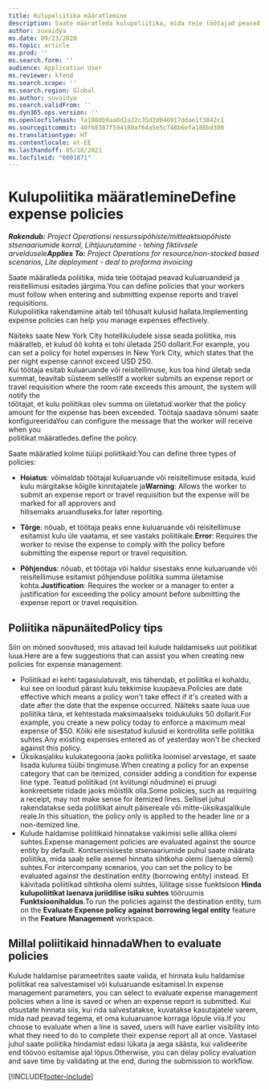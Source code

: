 ```yaml
---
title: Kulupoliitika määratlemine
description: Saate määratleda kulupoliitika, mida teie töötajad peavad kuluaruandeid ja reisitellimusi esitades järgima.
author: suvaidya
ms.date: 09/23/2020
ms.topic: article
ms.prod: ''
ms.search.form: ''
audience: Application User
ms.reviewer: kfend
ms.search.scope: ''
ms.search.region: Global
ms.author: suvaidya
ms.search.validFrom: ''
ms.dyn365.ops.version: ''
ms.openlocfilehash: fa108db9aa0d2a22c35d2d046917ddae1f3842c1
ms.sourcegitcommit: 40f68387f594180af64a5e5c748b6efa188bd300
ms.translationtype: HT
ms.contentlocale: et-EE
ms.lasthandoff: 05/10/2021
ms.locfileid: "6001871"
---
```

# <a name="define-expense-policies"></a><span data-ttu-id="e5758-103">Kulupoliitika määratlemine</span><span class="sxs-lookup"><span data-stu-id="e5758-103">Define expense policies</span></span>

<span data-ttu-id="e5758-104">_**Rakendub:** Project Operationsi ressurssipõhiste/mitteaktsiapõhiste stsenaariumide korral,  Lihtjuurutamine - tehing fiktiivsele arveldusele_</span><span class="sxs-lookup"><span data-stu-id="e5758-104">_**Applies To:** Project Operations for resource/non-stocked based scenarios, Lite deployment - deal to proforma invoicing_</span></span>

<span data-ttu-id="e5758-105">Saate määratleda poliitika, mida teie töötajad peavad kuluaruandeid ja reisitellimusi esitades järgima.</span><span class="sxs-lookup"><span data-stu-id="e5758-105">You can define policies that your workers must follow when entering and submitting expense reports and travel requisitions.</span></span>         
<span data-ttu-id="e5758-106">Kulupoliitika rakendamine aitab teil tõhusalt kulusid hallata.</span><span class="sxs-lookup"><span data-stu-id="e5758-106">Implementing expense policies can help you manage expenses effectively.</span></span>         

<span data-ttu-id="e5758-107">Näiteks saate New York City hotellikuludele sisse seada poliitika, mis määratleb, et kulud öö kohta ei tohi ületada 250 dollarit.</span><span class="sxs-lookup"><span data-stu-id="e5758-107">For example, you can set a policy for hotel expenses in New York City, which states that the per night expense cannot exceed USD 250.</span></span>       
<span data-ttu-id="e5758-108">Kui töötaja esitab kuluaruande või reisitellimuse, kus toa hind ületab seda summat, teavitab süsteem sellest</span><span class="sxs-lookup"><span data-stu-id="e5758-108">If a worker submits an expense report or travel requisition where the room rate exceeds this amount, the system will notify the</span></span>         
<span data-ttu-id="e5758-109">töötajat, et kulu poliitikas olev summa on ületatud.</span><span class="sxs-lookup"><span data-stu-id="e5758-109">worker that the policy amount for the expense has been exceeded.</span></span> <span data-ttu-id="e5758-110">Töötaja saadava sõnumi saate konfigureerida</span><span class="sxs-lookup"><span data-stu-id="e5758-110">You can configure the message that the worker will receive when you</span></span>        
<span data-ttu-id="e5758-111">poliitikat määratledes.</span><span class="sxs-lookup"><span data-stu-id="e5758-111">define the policy.</span></span>      
        
<span data-ttu-id="e5758-112">Saate määratled kolme tüüpi poliitikaid:</span><span class="sxs-lookup"><span data-stu-id="e5758-112">You can define three types of policies:</span></span>         
        
- <span data-ttu-id="e5758-113">**Hoiatus**: võimaldab töötajal kuluaruande või reisitellimuse esitada, kuid kulu märgitakse kõigile kinnitajatele ja</span><span class="sxs-lookup"><span data-stu-id="e5758-113">**Warning**: Allows the worker to submit an expense report or travel requisition but the expense will be marked for all approvers and</span></span>         
  <span data-ttu-id="e5758-114">hilisemaks aruandluseks.</span><span class="sxs-lookup"><span data-stu-id="e5758-114">for later reporting.</span></span>        

- <span data-ttu-id="e5758-115">**Tõrge**: nõuab, et töötaja peaks enne kuluaruande või reisitellimuse esitamist kulu üle vaatama, et see vastaks poliitikale.</span><span class="sxs-lookup"><span data-stu-id="e5758-115">**Error**: Requires the worker to revise the expense to comply with the policy before submitting the expense report or travel requisition.</span></span>        
 
 - <span data-ttu-id="e5758-116">**Põhjendus**: nõuab, et töötaja või haldur sisestaks enne kuluaruande või reisitellimuse esitamist põhjenduse poliitika summa ületamise kohta.</span><span class="sxs-lookup"><span data-stu-id="e5758-116">**Justification**: Requires the worker or a manager to enter a justification for exceeding the policy amount before submitting the expense report or travel requisition.</span></span>        

## <a name="policy-tips"></a><span data-ttu-id="e5758-117">Poliitika näpunäited</span><span class="sxs-lookup"><span data-stu-id="e5758-117">Policy tips</span></span>
<span data-ttu-id="e5758-118">Siin on mõned soovitused, mis aitavad teil kulude haldamiseks uut poliitikat luua.</span><span class="sxs-lookup"><span data-stu-id="e5758-118">Here are a few suggestions that can assist you when creating new policies for expense management:</span></span> 

- <span data-ttu-id="e5758-119">Poliitikad ei kehti tagasiulatuvalt, mis tähendab, et poliitika ei kohaldu, kui see on loodud pärast kulu tekkimise kuupäeva.</span><span class="sxs-lookup"><span data-stu-id="e5758-119">Policies are date effective which means a policy won't take effect if it's created with a date after the date that the expense occurred.</span></span> <span data-ttu-id="e5758-120">Näiteks saate luua uue poliitika täna, et kehtestada maksimaalseks toidukuluks 50 dollarit.</span><span class="sxs-lookup"><span data-stu-id="e5758-120">For example, you create a new policy today to enforce a maximum meal expense of $50.</span></span> <span data-ttu-id="e5758-121">Kõiki eile sisestatud kulusid ei kontrollita selle poliitika suhtes.</span><span class="sxs-lookup"><span data-stu-id="e5758-121">Any existing expenses entered as of yesterday won't be checked against this policy.</span></span>
- <span data-ttu-id="e5758-122">Üksikasjaliku kulukategooria jaoks poliitika loomisel arvestage, et saate lisada kulurea tüübi tingimuse.</span><span class="sxs-lookup"><span data-stu-id="e5758-122">When creating a policy for an expense category that can be itemized, consider adding a condition for expense line type.</span></span> <span data-ttu-id="e5758-123">Teatud poliitikad (nt kviitungi nõudmine) ei pruugi konkreetsete ridade jaoks mõistlik olla.</span><span class="sxs-lookup"><span data-stu-id="e5758-123">Some policies, such as requiring a receipt, may not make sense for itemized lines.</span></span> <span data-ttu-id="e5758-124">Sellisel juhul rakendatakse seda poliitikat ainult päisereale või mitte-üksikasjalikule reale.</span><span class="sxs-lookup"><span data-stu-id="e5758-124">In this situation, the policy only is applied to the header line or a non-itemized line.</span></span> 
- <span data-ttu-id="e5758-125">Kulude haldamise poliitikaid hinnatakse vaikimisi selle allika olemi suhtes.</span><span class="sxs-lookup"><span data-stu-id="e5758-125">Expense management policies are evaluated against the source entity by default.</span></span> <span data-ttu-id="e5758-126">Kontsernisiseste stsenaariumide puhul saate määrata poliitika, mida saab selle asemel hinnata sihtkoha olemi (laenaja olemi) suhtes.</span><span class="sxs-lookup"><span data-stu-id="e5758-126">For intercompany scenarios, you can set the policy to be evaluated against the destination entity (borrowing entity) instead.</span></span> <span data-ttu-id="e5758-127">Et käivitada poliitikad sihtkoha olemi suhtes, lülitage sisse funktsioon **Hinda kulupoliitikat laenava juriidilise isiku suhtes** tööruumis **Funktsioonihaldus**.</span><span class="sxs-lookup"><span data-stu-id="e5758-127">To run the policies against the destination entity, turn on the **Evaluate Expense policy against borrowing legal entity** feature in the **Feature Management** workspace.</span></span>

## <a name="when-to-evaluate-policies"></a><span data-ttu-id="e5758-128">Millal poliitikaid hinnada</span><span class="sxs-lookup"><span data-stu-id="e5758-128">When to evaluate policies</span></span>

<span data-ttu-id="e5758-129">Kulude haldamise parameetrites saate valida, et hinnata kulu haldamise poliitikat rea salvestamisel või kuluaruande esitamisel.</span><span class="sxs-lookup"><span data-stu-id="e5758-129">In expense management parameters, you can select to evaluate expense management policies when a line is saved or when an expense report is submitted.</span></span> <span data-ttu-id="e5758-130">Kui otsustate hinnata siis, kui rida salvestatakse, kuvatakse kasutajatele varem, mida nad peavad tegema, et oma kuluaruanne korraga lõpule viia.</span><span class="sxs-lookup"><span data-stu-id="e5758-130">If you choose to evaluate when a line is saved, users will have earlier visibility into what they need to do to complete their expense report all at once.</span></span> <span data-ttu-id="e5758-131">Vastasel juhul saate poliitika hindamist edasi lükata ja aega säästa, kui valideerite end töövoo esitamise ajal lõpus.</span><span class="sxs-lookup"><span data-stu-id="e5758-131">Otherwise, you can delay policy evaluation and save time by validating at the end, during the submission to workflow.</span></span>


[!INCLUDE[footer-include](../includes/footer-banner.md)]